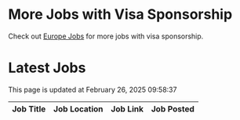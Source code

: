 # More Jobs with Visa Sponsorship

Check out [Europe Jobs](https://github.com/sureshparimi/europejobs#latest-jobs) for more jobs with visa sponsorship.

# Latest Jobs

This page is updated at February 26, 2025 09:58:37

| Job Title | Job Location | Job Link | Job Posted |
| --- | --- | --- | --- |
